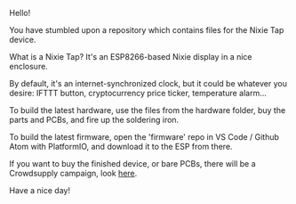 Hello!


You have stumbled upon a repository which contains files for the Nixie Tap device.

What is a Nixie Tap? It's an ESP8266-based Nixie display in a nice enclosure.

By default, it's an internet-synchronized clock, but it could be whatever you desire: IFTTT button, cryptocurrency price ticker, temperature alarm...

To build the latest hardware, use the files from the hardware folder, buy the parts and PCBs, and fire up the soldering iron.

To build the latest firmware, open the 'firmware' repo in VS Code / Github Atom with PlatformIO, and download it to the ESP from there.

If you want to buy the finished device, or bare PCBs, there will be a Crowdsupply campaign, look [here](https://www.crowdsupply.com/mladen-dinic/nixie-tap).

Have a nice day!
